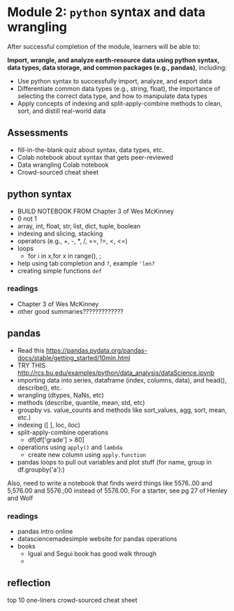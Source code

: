 # Module 2: `python` syntax and data wrangling

After successful completion of the module, learners will be able to:

**Import, wrangle, and analyze earth-resource data using python syntax, data types, data storage, and common packages (e.g., pandas)**, including:
- Use python syntax to successfully import, analyze, and export data
- Differentiate common data types (e.g., string, float), the importance of selecting the correct data type, and how to manipulate data types
- Apply concepts of indexing and split-apply-combine methods to clean, sort, and distill real-world data

## Assessments
- fill-in-the-blank quiz about syntax, data types, etc.
- Colab notebook about syntax that gets peer-reviewed
- Data wrangling Colab notebook
- Crowd-sourced cheat sheet

## python syntax
- BUILD NOTEBOOK FROM Chapter 3 of Wes McKinney
- 0 not 1
- array, int, float, str, list, dict, tuple, boolean
- indexing and slicing, stacking
- operators (e.g., +, -, \*, /, ==, !=, <, <=)
- loops
  - for i in x,for x in range(), ;
- help using tab completion and `?`, example `'len?`
- creating simple functions `def`

### readings
- Chapter 3 of Wes McKinney
- other good summaries?????????????

## pandas
- Read this https://pandas.pydata.org/pandas-docs/stable/getting_started/10min.html
- TRY THIS http://rcs.bu.edu/examples/python/data_analysis/dataScience.ipynb
- importing data into series, dataframe (index, columns, data), and head(), describe(), etc.
- wrangling (dtypes, NaNs, etc)
- methods (describe, quantile, mean, std, etc)
- groupby vs. value_counts and methods like sort_values, agg, sort, mean, etc.)
- indexing ([ ], loc, iloc)
- split-apply-combine operations
  - df[df['grade'] > 80]
- operations using `apply()` and `lambda`
  - create new column using `apply.function`
- pandas loops to pull out variables and plot stuff (for name, group in df.groupby('a'):)

Also, need to write a notebook that finds weird things like 5576..00 and 5,576.00 and 5576.;00 instead of 5576.00. For a starter, see pg 27 of Henley and Wolf

### readings
- pandas intro online
- datasciencemadesimple website for pandas operations
- books
  - Igual and Segui book has good walk through
  -

## reflection
top 10 one-liners crowd-sourced cheat sheet
